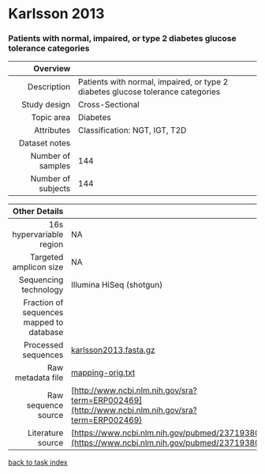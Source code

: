 # Karlsson 2013
### Patients with normal, impaired, or type 2 diabetes glucose tolerance categories

| Overview | |
| -------------: |-------------|
| Description      | Patients with normal, impaired, or type 2 diabetes glucose tolerance categories |
| Study design | Cross-Sectional |
| Topic area | Diabetes|
| Attributes | Classification: NGT, IGT, T2D|
| Dataset notes | |
| Number of samples | 144|
| Number of subjects | 144|


| Other Details |  |
| -------------: |-------------|
| 16s hypervariable region | NA |
| Targeted amplicon size | NA |
| Sequencing technology | Illumina HiSeq (shotgun) |
| Fraction of sequences mapped to database |  |
| Processed sequences | [karlsson2013.fasta.gz](https://s3.us-east-2.amazonaws.com/knights-lab/public/MLRepo/fasta/karlsson2013.fasta.gz) |
| Raw metadata file | [mapping-orig.txt](../../blob/master/datasets/karlsson/mapping-orig.txt) |
| Raw sequence source | [http://www.ncbi.nlm.nih.gov/sra?term=ERP002469](http://www.ncbi.nlm.nih.gov/sra?term=ERP002469) |
| Literature source | [https://www.ncbi.nlm.nih.gov/pubmed/23719380](https://www.ncbi.nlm.nih.gov/pubmed/23719380) |

[back to task index](../README.md)